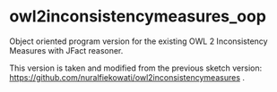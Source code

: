 # owl2inconsistencymeasures_oop
Object oriented program version for the existing OWL 2 Inconsistency Measures with JFact reasoner.

This version is taken and modified from the previous sketch version: https://github.com/nuralfiekowati/owl2inconsistencymeasures .

